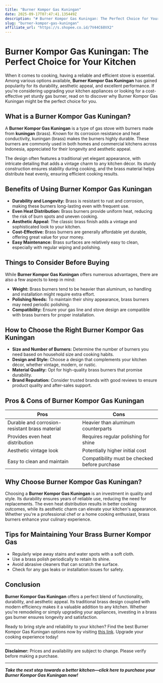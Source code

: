 ```yaml
---
title: "Burner Kompor Gas Kuningan"
date: 2025-09-17T07:47:41.135449Z
description: "# Burner Kompor Gas Kuningan: The Perfect Choice for Your Kitchen..."
slug: "burner-kompor-gas-kuningan"
affiliate_url: "https://s.shopee.co.id/7V44C68VX2"
---
```

# Burner Kompor Gas Kuningan: The Perfect Choice for Your Kitchen

When it comes to cooking, having a reliable and efficient stove is essential. Among various options available, **Burner Kompor Gas Kuningan** has gained popularity for its durability, aesthetic appeal, and excellent performance. If you're considering upgrading your kitchen appliances or looking for a cost-effective yet sturdy gas burner, read on to discover why Burner Kompor Gas Kuningan might be the perfect choice for you.

## What is a Burner Kompor Gas Kuningan?

A **Burner Kompor Gas Kuningan** is a type of gas stove with burners made from **kuningan** (brass). Known for its corrosion resistance and heat conductivity, kuningan (brass) makes the burners highly durable. These burners are commonly used in both homes and commercial kitchens across Indonesia, appreciated for their longevity and aesthetic appeal.

The design often features a traditional yet elegant appearance, with intricate detailing that adds a vintage charm to any kitchen décor. Its sturdy construction ensures stability during cooking, and the brass material helps distribute heat evenly, ensuring efficient cooking results.

## Benefits of Using Burner Kompor Gas Kuningan

- **Durability and Longevity:** Brass is resistant to rust and corrosion, making these burners long-lasting even with frequent use.
- **Even Heat Distribution:** Brass burners provide uniform heat, reducing the risk of burn spots and uneven cooking.
- **Aesthetic Appeal:** The classic brass finish adds a vintage and sophisticated look to your kitchen.
- **Cost-Effective:** Brass burners are generally affordable yet durable, offering great value for your money.
- **Easy Maintenance:** Brass surfaces are relatively easy to clean, especially with regular wiping and polishing.

## Things to Consider Before Buying

While **Burner Kompor Gas Kuningan** offers numerous advantages, there are also a few aspects to keep in mind:

- **Weight:** Brass burners tend to be heavier than aluminum, so handling and installation might require extra effort.
- **Polishing Needs:** To maintain their shiny appearance, brass burners may need periodic polishing.
- **Compatibility:** Ensure your gas line and stove design are compatible with brass burners for proper installation.

## How to Choose the Right Burner Kompor Gas Kuningan

- **Size and Number of Burners:** Determine the number of burners you need based on household size and cooking habits.
- **Design and Style:** Choose a design that complements your kitchen décor, whether vintage, modern, or rustic.
- **Material Quality:** Opt for high-quality brass burners that promise durability.
- **Brand Reputation:** Consider trusted brands with good reviews to ensure product quality and after-sales support.

## Pros & Cons of Burner Kompor Gas Kuningan

| Pros                                              | Cons                                           |
|---------------------------------------------------|------------------------------------------------|
| Durable and corrosion-resistant brass material  | Heavier than aluminum counterparts            |
| Provides even heat distribution                   | Requires regular polishing for shine         |
| Aesthetic vintage look                          | Potentially higher initial cost             |
| Easy to clean and maintain                        | Compatibility must be checked before purchase |

## Why Choose Burner Kompor Gas Kuningan?

Choosing a **Burner Kompor Gas Kuningan** is an investment in quality and style. Its durability ensures years of reliable use, reducing the need for replacements. The even heat distribution results in better cooking outcomes, while its aesthetic charm can elevate your kitchen's appearance. Whether you're a professional chef or a home cooking enthusiast, brass burners enhance your culinary experience.

## Tips for Maintaining Your Brass Burner Kompor Gas

- Regularly wipe away stains and water spots with a soft cloth.
- Use a brass polish periodically to retain its shine.
- Avoid abrasive cleaners that can scratch the surface.
- Check for any gas leaks or installation issues for safety.

## Conclusion

**Burner Kompor Gas Kuningan** offers a perfect blend of functionality, durability, and aesthetic appeal. Its traditional brass design coupled with modern efficiency makes it a valuable addition to any kitchen. Whether you're remodeling or simply upgrading your appliances, investing in a brass gas burner ensures longevity and satisfaction.

Ready to bring style and reliability to your kitchen? Find the best Burner Kompor Gas Kuningan options now by visiting [this link](https://s.shopee.co.id/7V44C68VX2). Upgrade your cooking experience today!

---

**Disclaimer:** Prices and availability are subject to change. Please verify before making a purchase.

---

***Take the next step towards a better kitchen—click here to purchase your Burner Kompor Gas Kuningan now!***